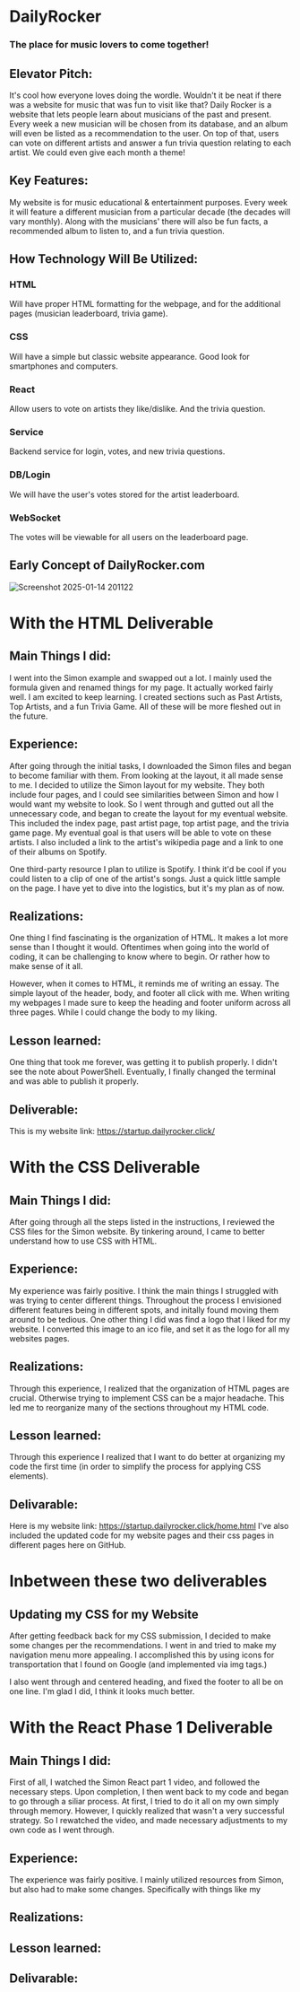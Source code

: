 # DailyRocker
### The place for music lovers to come together!

## Elevator Pitch:
It's cool how everyone loves doing the wordle. Wouldn't it be neat if there was a website for music that was fun to visit like that? Daily Rocker is a website that lets people learn about musicians of the past and present. Every week a new musician will be chosen from its database, and an album will even be listed as a recommendation to the user. On top of that, users can vote on different artists and answer a fun trivia question relating to each artist. We could even give each month a theme!

## Key Features:
My website is for music educational & entertainment purposes. Every week it will feature a different musician from a particular decade (the decades will vary monthly). Along with the musicians' there will also be fun facts, a recommended album to listen to, and a fun trivia question.

## How Technology Will Be Utilized:
### HTML
Will have proper HTML formatting for the webpage, and for the additional pages (musician leaderboard, trivia game).

### CSS
Will have a simple but classic website appearance. Good look for smartphones and computers.

### React
Allow users to vote on artists they like/dislike. And the trivia question.

### Service
Backend service for login, votes, and new trivia questions.

### DB/Login
We will have the user's votes stored for the artist leaderboard.

### WebSocket
The votes will be viewable for all users on the leaderboard page.

## Early Concept of DailyRocker.com
![Screenshot 2025-01-14 201122](https://github.com/user-attachments/assets/73a1f5ac-c5fa-4000-85a4-4b449d7f50eb)


# With the HTML Deliverable
## Main Things I did:
I went into the Simon example and swapped out a lot. I mainly used the formula given and renamed things for my page. It actually worked fairly well.
I am excited to keep learning. I created sections such as Past Artists, Top Artists, and a fun Trivia Game. All of these will be more fleshed out in the future.

## Experience:
After going through the initial tasks, I downloaded the Simon files and began to become familiar with them. From looking at the layout, it all made sense to me. I decided to utilize the Simon layout for my website. They both include four pages, and I could see similarities between Simon and how I would want my website to look. So I went through and gutted out all the unnecessary code, and began to create the layout for my eventual website. This included the index page, past artist page, top artist page, and the trivia game page. My eventual goal is that users will be able to vote on these artists. I also included a link to the artist's wikipedia page and a link to one of their albums on Spotify.

One third-party resource I plan to utilize is Spotify. I think it'd be cool if you could listen to a clip of one of the artist's songs. Just a quick little sample on the page. I have yet to dive into the logistics, but it's my plan as of now.

## Realizations:
One thing I find fascinating is the organization of HTML. It makes a lot more sense than I thought it would. Oftentimes when going into the world of coding, it can be challenging to know where to begin. Or rather how to make sense of it all.

However, when it comes to HTML, it reminds me of writing an essay. The simple layout of the header, body, and footer all click with me. When writing my webpages I made sure to keep the heading and footer uniform across all three pages. While I could change the body to my liking.

## Lesson learned:
One thing that took me forever, was getting it to publish properly. I didn't see the note about PowerShell. Eventually, I finally changed the terminal and was able to publish it properly.

## Deliverable:
This is my website link: https://startup.dailyrocker.click/

# With the CSS Deliverable
## Main Things I did:
After going through all the steps listed in the instructions, I reviewed the CSS files for the Simon website. By tinkering around, I came to better understand how to use CSS with HTML.

## Experience:
My experience was fairly positive. I think the main things I struggled with was trying to center different things. Throughout the process I envisioned different features being in different spots, and initally found moving them around to be tedious. One other thing I did was find a logo that I liked for my website. I converted this image to an ico file, and set it as the logo for all my websites pages.

## Realizations:
Through this experience, I realized that the organization of HTML pages are crucial. Otherwise trying to implement CSS can be a major headache. This led me to reorganize many of the sections throughout my HTML code.

## Lesson learned:
Through this experience I realized that I want to do better at organizing my code the first time (in order to simplify the process for applying CSS elements).

## Delivarable:
Here is my website link: https://startup.dailyrocker.click/home.html
I've also included the updated code for my website pages and their css pages in different pages here on GitHub.

# Inbetween these two deliverables
## Updating my CSS for my Website
After getting feedback back for my CSS submission, I decided to make some changes per the recommendations. I went in and tried to make my navigation menu more appealing. I accomplished this by using icons for transportation that I found on Google (and implemented via img tags.)

I also went through and centered heading, and fixed the footer to all be on one line. I'm glad I did, I think it looks much better.

# With the React Phase 1 Deliverable
## Main Things I did:
First of all, I watched the Simon React part 1 video, and followed the necessary steps. Upon completion, I then went back to my code and began to go through a siliar process. At first, I tried to do it all on my own simply through memory. However, I quickly realized that wasn't a very successful strategy. So I rewatched the video, and made necessary adjustments to my own code as I went through.

## Experience:
The experience was fairly positive. I mainly utilized resources from Simon, but also had to make some changes. Specifically with things like my 

## Realizations:

## Lesson learned:

## Delivarable:

